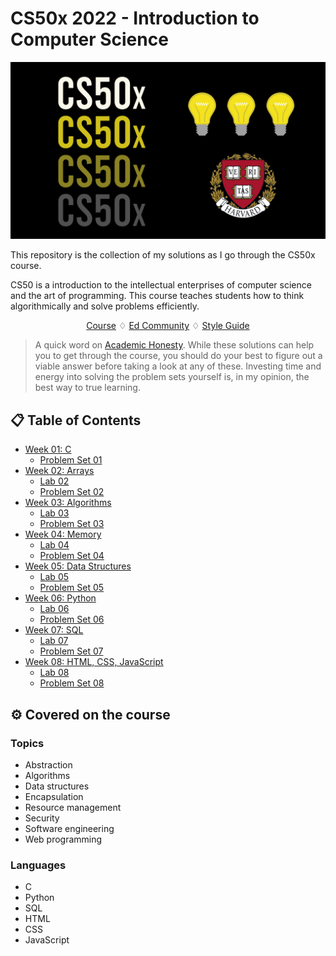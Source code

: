 # CS50x 2022 - Introduction to Computer Science

<p align="center">
	<img src="./images/cs50_cover.png" alt="logo" />

</p>

This repository is the collection of my solutions as I go through the CS50x course.

CS50 is a introduction to the intellectual enterprises of computer science and the art of programming. This course teaches students how to think algorithmically and solve problems efficiently.


<p align="center">
	<a href="https://cs50.harvard.edu/x/2022/">Course</a>
      <spacer type="horizontal"> ♢ </spacer>
	<a href="https://edstem.org/us/courses/176/discussion/">Ed Community</a>
	      <spacer type="horizontal"> ♢ </spacer>
	<a href="https://cs50.readthedocs.io/style/c/">Style Guide</a>
</p>

> A quick word on [Academic Honesty](https://cs50.harvard.edu/x/2020/honesty/). While these solutions can help you to get through the course, you should do your best to figure out a viable answer before taking a look at any of these. Investing time and energy into solving the problem sets yourself is, in my opinion, the best way to true learning.

## 📋 Table of Contents
- [Week 01: C](weeks/week_01/)
  - [Problem Set 01](weeks/week_01/p_set_01/)
- [Week 02: Arrays](weeks/week_02/)
  - [Lab 02](weeks/week_02/lab_02/)
  - [Problem Set 02](weeks/week_02/p_set_02/)
- [Week 03: Algorithms](weeks/week_03/)
  - [Lab 03](weeks/week_03/lab_03/)
  - [Problem Set 03](weeks/week_03/p_set_03/)
- [Week 04: Memory](weeks/week_04/)
  - [Lab 04](weeks/week_04/lab_04/)
  - [Problem Set 04](weeks/week_04/p_set_04/)
- [Week 05: Data Structures](weeks/week_05/)
  - [Lab 05](weeks/week_05/lab_05/)
  - [Problem Set 05](weeks/week_05/p_set_05/)
- [Week 06: Python](weeks/week_06/)
  - [Lab 06](weeks/week_06/lab_06/)
  - [Problem Set 06](weeks/week_06/p_set_06/)
- [Week 07: SQL](weeks/week_07/)
  - [Lab 07](weeks/week_07/lab_07/)
  - [Problem Set 07](weeks/week_07/p_set_07/)
- [Week 08: HTML, CSS, JavaScript](weeks/week_08/)
  - [Lab 08](weeks/week_08/lab_08/)
  - [Problem Set 08](weeks/week_08/p_set_08/)


## ⚙️ Covered on the course
### Topics
- Abstraction
- Algorithms
- Data structures
- Encapsulation
- Resource management
- Security
- Software engineering
- Web programming
### Languages
- C
- Python
- SQL
- HTML
- CSS
- JavaScript
